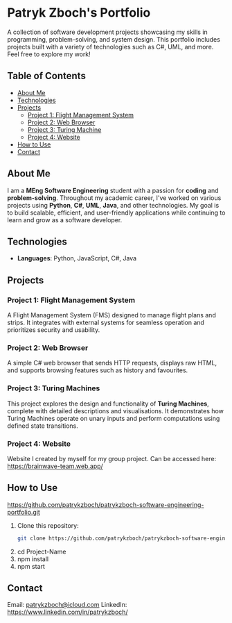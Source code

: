 # Patryk Zboch's Portfolio

  A collection of software development projects showcasing my skills in programming, problem-solving, and system design. This portfolio includes projects built with a variety of technologies such as C#, UML, and more. Feel free to explore my work!

## Table of Contents
- [About Me](#about-me)
- [Technologies](#technologies)
- [Projects](#projects)
  - [Project 1: Flight Management System](#project-1-flight-management-system)
  - [Project 2: Web Browser](#project-2-web-browser)
  - [Project 3: Turing Machine](#project-3-turing-machines)
  - [Project 4: Website](#project-4-website)
- [How to Use](#how-to-use)
- [Contact](#contact)

## About Me
I am a **MEng Software Engineering** student with a passion for **coding** and **problem-solving**. Throughout my academic career, I've worked on various projects using **Python**, **C#**, **UML**, **Java**, and other technologies. My goal is to build scalable, efficient, and user-friendly applications while continuing to learn and grow as a software developer.

## Technologies
- **Languages**: Python, JavaScript, C#, Java

## Projects

### Project 1: Flight Management System
A Flight Management System (FMS) designed to manage flight plans and strips. It integrates with external systems for seamless operation and prioritizes security and usability.

### Project 2: Web Browser
A simple C# web browser that sends HTTP requests, displays raw HTML, and supports browsing features such as history and favourites.

### Project 3: Turing Machines
This project explores the design and functionality of **Turing Machines**, complete with detailed descriptions and visualisations. It demonstrates how Turing Machines operate on unary inputs and perform computations using defined state transitions.

### Project 4: Website
Website I created by myself for my group project. Can be accessed here: https://brainwave-team.web.app/

## How to Use
https://github.com/patrykzboch/patrykzboch-software-engineering-portfolio.git
1. Clone this repository:
   ```bash
   git clone https://github.com/patrykzboch/patrykzboch-software-engineering-portfolio.git
2. cd Project-Name
3. npm install
4. npm start

## Contact

Email: patrykzboch@icloud.com
LinkedIn: https://www.linkedin.com/in/patrykzboch/
